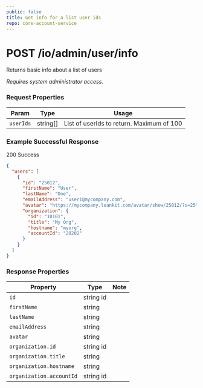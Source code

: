 ```yaml
---
public: false
title: Get info for a list user ids
repo: core-account-service
---
```

# POST /io/admin/user/info
Returns basic info about a list of users

_Requires system administrator access._

### Request Properties
|Param|Type|Usage|
|-----|-----|-------|
|`userIds`|string[]|List of userIds to return. Maximum of 100||

### Example Successful Response

200 Success

```json
{
  "users": [
    {
      "id": "25012",
      "firstName": "User",
      "lastName": "One",
      "emailAddress": "user1@mycompany.com",
      "avatar": "https://mycompany.leankit.com/avatar/show/25012/?s=25",
      "organization": {
        "id": "10101",
        "title": "My Org",
        "hostname": "myorg",
        "accountId": "20202"
      }
    }
  ]
}
```

### Response Properties
|Property|Type|Note|
|--------|----|----|
|`id`|string id||
|`firstName`|string||
|`lastName`|string||
|`emailAddress`|string||
|`avatar`|string||
|`organization.id`|string id||
|`organization.title`|string||
|`organization.hostname`|string||
|`organization.accountId`|string id||
